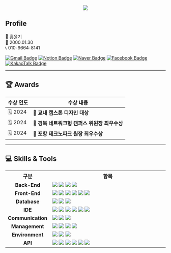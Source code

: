 <div align="center">
  <img src="https://capsule-render.vercel.app/api?type=rect&color=auto&height=120&section=header&text=yunkihong-dev&fontSize=40&fontColor=ffffff"/>
</div>

## Profile

🧑 홍윤기  
👶 2000.01.30  
📞 010-9664-8141  

[![Gmail Badge](https://img.shields.io/badge/Gmail-d14836?style=flat-square&logo=Gmail&logoColor=white&link=mailto:ricky0130@naver.com)](mailto:ricky0130@naver.com)
[![Notion Badge](https://img.shields.io/badge/Notion-white?style=flat-square&logo=Notion&logoColor=black)](https://ricky0130.notion.site/373a5d0e1acf4740bda320408d6d302e?pvs=4)
[![Naver Badge](https://img.shields.io/badge/Naver-green?style=flat-square&logo=Naver&logoColor=white)](https://blog.naver.com/ricky0130)
[![Facebook Badge](https://img.shields.io/badge/Facebook-blue?style=flat-square&logo=Facebook&logoColor=white)](https://www.facebook.com/profile.php?id=100009001297630)
[![KakaoTalk Badge](https://img.shields.io/badge/KakaoTalk-yellow?style=flat-square&logo=KakaoTalk&logoColor=black)](https://open.kakao.com/o/s8Top8of)

---

## 🏆 Awards

| 수상 연도 | 수상 내용 |
| --- | --- |
| 🗓️ 2024 | 🥇 **교내 캡스톤 디자인 대상** |
| 🗓️ 2024 | 🥇 **경북 네트워크형 캠퍼스 위원장 최우수상** |
| 🗓️ 2024 | 🥇 **포항 테크노파크 원장 최우수상** |

---

## 💻 Skills & Tools

<table width="100%">
  <tr>
    <th align="center" width="20%">구분</th>
    <th align="center" width="80%">항목</th>
  </tr>
  <tr>
    <td align="center"><b>Back-End</b></td>
    <td>
      <img src="https://img.shields.io/badge/JAVA-blueviolet?style=flat-square"/> 
      <img src="https://img.shields.io/badge/JSP-red?style=flat-square"/> 
      <img src="https://img.shields.io/badge/JSON-000000?style=flat-square&logo=JSON&logoColor=white"/> 
      <img src="https://img.shields.io/badge/Python-3776AB?style=flat-square&logo=Python&logoColor=white"/>
    </td>
  </tr>
  <tr>
    <td align="center"><b>Front-End</b></td>
    <td>
      <img src="https://img.shields.io/badge/JavaScript-F7DF1E?style=flat-square&logo=JavaScript&logoColor=black"/>
      <img src="https://img.shields.io/badge/jQuery-0769AD?style=flat-square&logo=jQuery&logoColor=white"/>
      <img src="https://img.shields.io/badge/HTML-E34F26?style=flat-square&logo=HTML5&logoColor=white"/>
      <img src="https://img.shields.io/badge/CSS-1572B6?style=flat-square&logo=CSS3&logoColor=white"/>
      <img src="https://img.shields.io/badge/ThymeLeaf-005F0F?style=flat-square&logo=Thymeleaf&logoColor=white"/>
      <img src="https://img.shields.io/badge/React-61DAFB?style=flat-square&logo=React&logoColor=black"/>
    </td>
  </tr>
  <tr>
    <td align="center"><b>Database</b></td>
    <td>
      <img src="https://img.shields.io/badge/MySQL-4479A1?style=flat-square&logo=MySQL&logoColor=white"/>
      <img src="https://img.shields.io/badge/Oracle-F80000?style=flat-square&logo=Oracle&logoColor=white"/>
      <img src="https://img.shields.io/badge/MyBatis-orange?style=flat-square"/>
    </td>
  </tr>
  <tr>
    <td align="center"><b>IDE</b></td>
    <td>
      <img src="https://img.shields.io/badge/Eclipse-2C2255?style=flat-square&logo=Eclipse&logoColor=white"/>
      <img src="https://img.shields.io/badge/VSCode-007ACC?style=flat-square&logo=Visual-Studio-Code&logoColor=white"/>
      <img src="https://img.shields.io/badge/IntelliJ-000000?style=flat-square&logo=IntelliJ-IDEA&logoColor=white"/>
      <img src="https://img.shields.io/badge/DBeaver-brightgreen?style=flat-square"/>
      <img src="https://img.shields.io/badge/Sourcetree-0052CC?style=flat-square&logo=Sourcetree&logoColor=white"/>
      <img src="https://img.shields.io/badge/Postman-FF6C37?style=flat-square&logo=Postman&logoColor=white"/>
    </td>
  </tr>
  <tr>
    <td align="center"><b>Communication</b></td>
    <td>
      <img src="https://img.shields.io/badge/Slack-4A154B?style=flat-square&logo=Slack&logoColor=white"/>
      <img src="https://img.shields.io/badge/Discord-5865F2?style=flat-square&logo=Discord&logoColor=white"/>
      <img src="https://img.shields.io/badge/Figma-F24E1E?style=flat-square&logo=Figma&logoColor=white"/>
    </td>
  </tr>
  <tr>
    <td align="center"><b>Management</b></td>
    <td>
      <img src="https://img.shields.io/badge/Git-F05032?style=flat-square&logo=Git&logoColor=white"/>
      <img src="https://img.shields.io/badge/GitHub-181717?style=flat-square&logo=GitHub&logoColor=white"/>
      <img src="https://img.shields.io/badge/Gradle-02303A?style=flat-square&logo=Gradle&logoColor=white"/>
      <img src="https://img.shields.io/badge/YAML-brightgreen?style=flat-square"/>
    </td>
  </tr>
  <tr>
    <td align="center"><b>Environment</b></td>
    <td>
      <img src="https://img.shields.io/badge/Spring_Boot-6DB33F?style=flat-square&logo=Spring-Boot&logoColor=white"/>
      <img src="https://img.shields.io/badge/Tomcat-F8DC75?style=flat-square&logo=Apache-Tomcat&logoColor=white"/>
      <img src="https://img.shields.io/badge/JPA-59666C?style=flat-square"/>
    </td>
  </tr>
  <tr>
    <td align="center"><b>API</b></td>
    <td>
      <img src="https://img.shields.io/badge/JDBC-blue?style=flat-square"/>
      <img src="https://img.shields.io/badge/Kakao_Login-yellow?style=flat-square"/>
      <img src="https://img.shields.io/badge/Naver_Login-brightgreen?style=flat-square"/>
      <img src="https://img.shields.io/badge/Naver_Mail-brightgreen?style=flat-square"/>
      <img src="https://img.shields.io/badge/REST-green?style=flat-square"/>
      <img src="https://img.shields.io/badge/KakaoMap-yellow?style=flat-square"/>
    </td>
  </tr>
</table>
